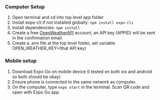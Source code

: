 ### Computer Setup

1. Open terminal and cd into top level app folder
1. Install expo-cli if not installed globally: ```npm install expo-cli```
2. Install dependencies: ```npm install```
3. Create a free [OpenWeatherAPI](https://home.openweathermap.org/) account, an API key (APPID) will be sent in the confirmation email.
4. Create a .env file at the top level folder, set variable OPEN_WEATHER_KEY=(that API key)

### Mobile setup
1. Download Expo Go on mobile device (I tested on both ios and android so both should be okay)
2. Ensure phone is connected to the same network as computer.
3. On the computer, type ```expo start``` in the terminal. Scan QR code and open with Expo Go app.

